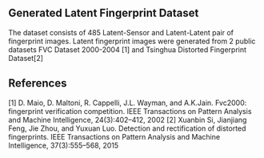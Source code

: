 ## Generated Latent Fingerprint Dataset
The dataset consists of 485 Latent-Sensor and Latent-Latent pair of fingerprint images. Latent fingerprint images were generated from  2 public datasets FVC Dataset 2000-2004 [1] and Tsinghua Distorted Fingerprint Dataset[2]
## References
[1] D. Maio, D. Maltoni, R. Cappelli, J.L. Wayman, and A.K.Jain. Fvc2000: fingerprint verification competition. IEEE Transactions on Pattern Analysis and Machine Intelligence, 24(3):402–412, 2002
[2] Xuanbin Si, Jianjiang Feng, Jie Zhou, and Yuxuan Luo. Detection and rectification of distorted fingerprints. IEEE Transactions on Pattern Analysis and Machine Intelligence, 37(3):555–568, 2015
